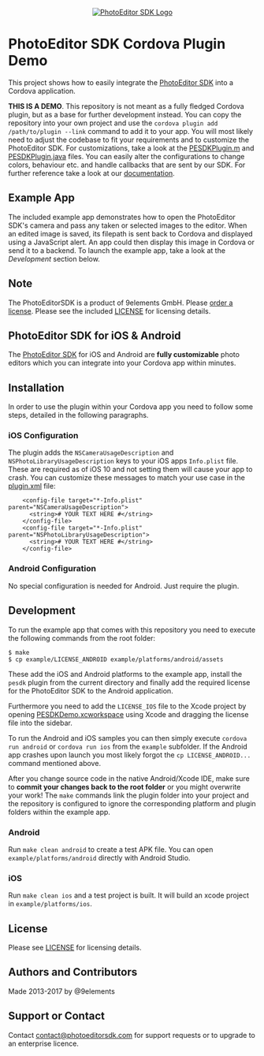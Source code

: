 <p align="center">
  <a target="_blank" href="https://www.photoeditorsdk.com/?utm_campaign=Projects&utm_source=Github&utm_medium=Side_Projects&utm_content=Cordova-Demo"><img src="http://static.photoeditorsdk.com/logo.png" alt="PhotoEditor SDK Logo"/></a>
</p>

# PhotoEditor SDK Cordova Plugin Demo
This project shows how to easily integrate the [PhotoEditor SDK](https://www.photoeditorsdk.com/?utm_campaign=Projects&utm_source=Github&utm_medium=Side_Projects&utm_content=Cordova-Demo) into a Cordova application.

**THIS IS A DEMO**. This repository is not meant as a fully fledged Cordova plugin, but as a base for further development instead. You can copy the repository into your own project and use the `cordova plugin add /path/to/plugin --link` command to add it to your app. You will most likely need to adjust the codebase to fit your requirements and to customize the PhotoEditor SDK. For customizations, take a look at the [PESDKPlugin.m](src/ios/PESDKPlugin.m) and [PESDKPlugin.java](src/android/PESDKPlugin.java) files. You can easily alter the configurations to change colors, behaviour etc. and handle callbacks that are sent by our SDK. For further reference take a look at our [documentation](http://docs.photoeditorsdk.com/?utm_campaign=Projects&utm_source=Github&utm_medium=Side_Projects&utm_content=Cordova-Demo).

## Example App
The included example app demonstrates how to open the PhotoEditor SDK's camera and pass any taken or selected images to the editor. When an edited image is saved, its filepath is sent back to Cordova and displayed using a JavaScript alert. An app could then display this image in Cordova or send it to a backend. To launch the example app, take a look at the *Development* section below.

## Note 
The PhotoEditorSDK is a product of 9elements GmbH. 
Please [order a license](https://www.photoeditorsdk.com/pricing/?utm_campaign=Projects&utm_source=Github&utm_medium=Side_Projects&utm_content=Cordova-Demo). Please see the included [LICENSE](LICENSE.md) for licensing details.

## PhotoEditor SDK for iOS & Android
The [PhotoEditor SDK](https://www.photoeditorsdk.com/?utm_campaign=Projects&utm_source=Github&utm_medium=Side_Projects&utm_content=Cordova-Demo) for iOS and Android are **fully customizable** photo editors which you can integrate into your Cordova app within minutes.

## Installation
In order to use the plugin within your Cordova app you need to follow some steps, detailed in the following paragraphs.

### iOS Configuration

The plugin adds the `NSCameraUsageDescription` and `NSPhotoLibraryUsageDescription` keys to your iOS apps `Info.plist` file. These are required as of iOS 10 and not setting them will cause your app to crash.
You can customize these messages to match your use case in the [plugin.xml](plugin.xml) file:

```
    <config-file target="*-Info.plist" parent="NSCameraUsageDescription">
      <string># YOUR TEXT HERE #</string>
    </config-file>
    <config-file target="*-Info.plist" parent="NSPhotoLibraryUsageDescription">
      <string># YOUR TEXT HERE #</string>
    </config-file>
```

### Android Configuration

No special configuration is needed for Android. Just require the plugin.

## Development

To run the example app that comes with this repository you need to execute the following commands from the root folder:
```
$ make
$ cp example/LICENSE_ANDROID example/platforms/android/assets
```
These add the iOS and Android platforms to the example app, install the `pesdk` plugin from the current directory and finally add the required license for the PhotoEditor SDK to the Android application.

Furthermore you need to add the `LICENSE_IOS` file to the Xcode project by opening [PESDKDemo.xcworkspace](/example/platforms/ios/PESDKDemo.xcworkspace) using Xcode and dragging the license file into the sidebar.

To run the Android and iOS samples you can then simply execute `cordova run android` or `cordova run ios` from the `example` subfolder. If the Android app crashes upon launch you most likely forgot the `cp LICENSE_ANDROID...` command mentioned above.

After you change source code in the native Android/Xcode IDE, make sure to **commit your changes back to the root folder** or you might overwrite your work! The `make` commands link the plugin folder into your project and the repository is configured to ignore the corresponding platform and plugin folders within the example app.

### Android
Run `make clean android` to create a test APK file. You can open `example/platforms/android` directly with Android Studio.
### iOS
Run `make clean ios` and a test project is built. It will build an xcode project in `example/platforms/ios`.

## License
Please see [LICENSE](https://github.com/imgly/pesdk-html5-rails/blob/master/LICENSE.md) for licensing details.

## Authors and Contributors
Made 2013-2017 by @9elements

## Support or Contact
Contact contact@photoeditorsdk.com for support requests or to upgrade to an enterprise licence.
